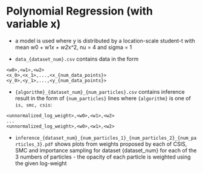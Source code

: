 # Polynomial Regression (with variable x)

- a model is used where y is distributed by a location-scale student-t with mean w0 + w1*x + w2*x^2, nu = 4 and sigma = 1

- `data_{dataset_num}.csv` contains data in the form

```
<w0>,<w1>,<w2>
<x_0>,<x_1>,...,<x_{num_data_points}>
<y_0>,<y_1>,...,<y_{num_data_points}>
```

- `{algorithm}_{dataset_num}_{num_particles}.csv` contains inference result in the form of `{num_particles}` lines where `{algorithm}` is one of `is, smc, csis`:

```
<unnormalized_log_weight>,<w0>,<w1>,<w2>
...
<unnormalized_log_weight>,<w0>,<w1>,<w2>
```

- `inference_{dataset_num}_{num_particles_1}_{num_particles_2}_{num_particles_3}.pdf` shows plots from weights proposed by each of CSIS, SMC and importance sampling for dataset {dataset_num} for each of the 3 numbers of particles - the opacity of each particle is weighted using the given log-weight
